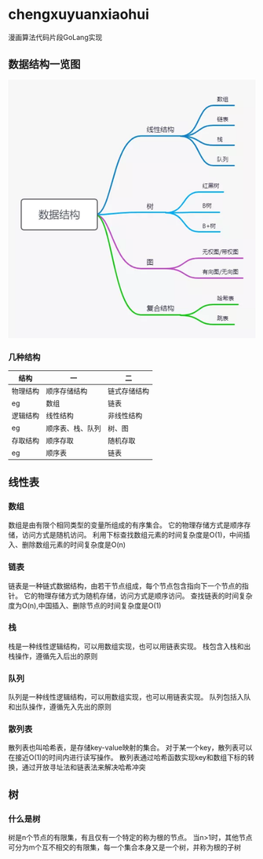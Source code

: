 # chengxuyuanxiaohui
漫画算法代码片段GoLang实现

## 数据结构一览图

![img.png](img.png)

### 几种结构
| 结构 | 一 | 二 | 
| --- | --- | --- |
| 物理结构 | 顺序存储结构 | 链式存储结构 | 
| eg | 数组 | 链表 |
| 逻辑结构 | 线性结构 | 非线性结构 |
| eg | 顺序表、栈、队列 |树、图 |
| 存取结构 | 顺序存取 | 随机存取 |
| eg | 顺序表 | 链表 |

## 线性表

### 数组
数组是由有限个相同类型的变量所组成的有序集合。
它的物理存储方式是顺序存储，访问方式是随机访问。
利用下标查找数组元素的时间复杂度是O(1)，中间插入、删除数组元素的时间复杂度是O(n)
### 链表
链表是一种链式数据结构，由若干节点组成，每个节点包含指向下一个节点的指针。
它的物理存储方式为随机存储，访问方式是顺序访问。
查找链表的时间复杂度为O(n),中国插入、删除节点的时间复杂度是O(1)
### 栈
栈是一种线性逻辑结构，可以用数组实现，也可以用链表实现。
栈包含入栈和出栈操作，遵循先入后出的原则
### 队列
队列是一种线性逻辑结构，可以用数组实现，也可以用链表实现。
队列包括入队和出队操作，遵循先入先出的原则
### 散列表
散列表也叫哈希表，是存储key-value映射的集合。
对于某一个key，散列表可以在接近O(1)的时间内进行读写操作。
散列表通过哈希函数实现key和数组下标的转换，通过开放寻址法和链表法来解决哈希冲突

## 树

### 什么是树
树是n个节点的有限集，有且仅有一个特定的称为根的节点。
当n>1时，其他节点可分为m个互不相交的有限集，每一个集合本身又是一个树，并称为根的子树

